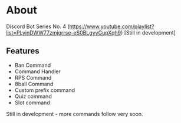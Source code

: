 # About
Discord Bot Series No. 4 (https://www.youtube.com/playlist?list=PLyinDWW77zmjqrrse-eS0BLgyyGupXqh9)
[Still in development]

## Features
- Ban Command
- Command Handler
- RPS Command
- 8ball Command
- Custom prefix command
- Quiz command
- Slot command

Still in development - more commands follow very soon.
